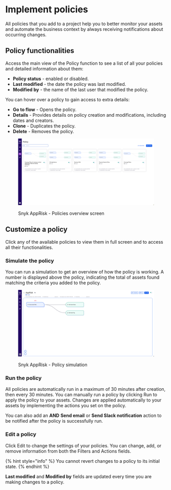 # Implement policies

All policies that you add to a project help you to better monitor your assets and automate the business context by always receiving notifications about occurring changes.

## Policy functionalities

Access the main view of the Policy function to see a list of all your policies and detailed information about them:

* **Policy status** - enabled or disabled.
* **Last modified** - the date the policy was last modified.
* **Modified by** - the name of the last user that modified the policy.

You can hover over a policy to gain access to extra details:

* **Go to flow** - Opens the policy.
* **Details** - Provides details on policy creation and modifications, including dates and creators.
* **Clone** - Duplicates the policy.
* **Delete** - Removes the policy.

<figure><img src="../../../.gitbook/assets/policy1.png" alt="AppRisk - Policies overview screen"><figcaption><p>Snyk AppRisk - Policies overview screen</p></figcaption></figure>

## Customize a policy

Click any of the available policies to view them in full screen and to access all their functionalities.&#x20;

### Simulate the policy

You can run a simulation to get an overview of how the policy is working. A number is displayed above the policy, indicating the total of assets found matching the criteria you added to the policy.&#x20;

<figure><img src="../../../.gitbook/assets/image (1) (8) (1).png" alt="AppRisk - Policy simulation"><figcaption><p>Snyk AppRisk - Policy simulation</p></figcaption></figure>

### Run the policy

All policies are automatically run in a maximum of 30 minutes after creation, then every 30 minutes. You can manually run a policy by clicking Run to apply the policy to your assets. Changes are applied automatically to your assets by implementing the actions you set on the policy.&#x20;

You can also add an **AND** **Send email** or **Send Slack notification** action to be notified after the policy is successfully run.

### Edit a policy

Click Edit to change the settings of your policies. You can change, add, or remove information from both the Filters and Actions fields.

{% hint style="info" %}
You cannot revert changes to a policy to its initial state.
{% endhint %}

**Last modified** and **Modified by** fields are updated every time you are making changes to a policy.
